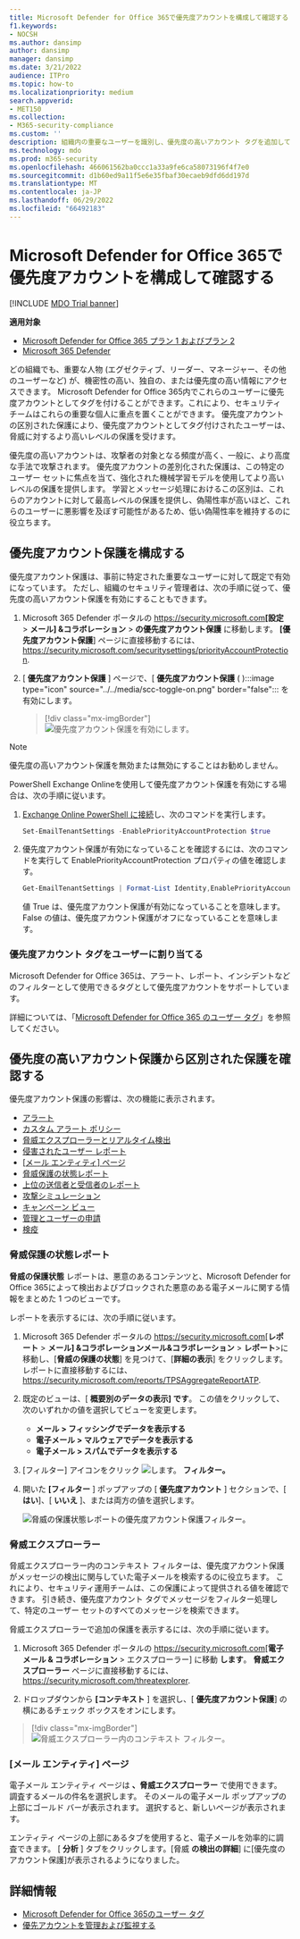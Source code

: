 ```yaml
---
title: Microsoft Defender for Office 365で優先度アカウントを構成して確認する
f1.keywords:
- NOCSH
ms.author: dansimp
author: dansimp
manager: dansimp
ms.date: 3/21/2022
audience: ITPro
ms.topic: how-to
ms.localizationpriority: medium
search.appverid:
- MET150
ms.collection:
- M365-security-compliance
ms.custom: ''
description: 組織内の重要なユーザーを識別し、優先度の高いアカウント タグを追加して、追加の保護を提供する方法について説明します。
ms.technology: mdo
ms.prod: m365-security
ms.openlocfilehash: 466061562ba0ccc1a33a9fe6ca58073196f4f7e0
ms.sourcegitcommit: d1b60ed9a11f5e6e35fbaf30ecaeb9dfd6dd197d
ms.translationtype: MT
ms.contentlocale: ja-JP
ms.lasthandoff: 06/29/2022
ms.locfileid: "66492183"
---
```

# <a name="configure-and-review-priority-accounts-in-microsoft-defender-for-office-365"></a>Microsoft Defender for Office 365で優先度アカウントを構成して確認する

[!INCLUDE [MDO Trial banner](../includes/mdo-trial-banner.md)]

**適用対象**
- [Microsoft Defender for Office 365 プラン 1 およびプラン 2](defender-for-office-365.md)
- [Microsoft 365 Defender](../defender/microsoft-365-defender.md)

どの組織でも、重要な人物 (エグゼクティブ、リーダー、マネージャー、その他のユーザーなど) が、機密性の高い、独自の、または優先度の高い情報にアクセスできます。 Microsoft Defender for Office 365内でこれらのユーザーに優先度アカウントとしてタグを付けることができます。これにより、セキュリティ チームはこれらの重要な個人に重点を置くことができます。 優先度アカウントの区別された保護により、優先度アカウントとしてタグ付けされたユーザーは、脅威に対するより高いレベルの保護を受けます。

優先度の高いアカウントは、攻撃者の対象となる頻度が高く、一般に、より高度な手法で攻撃されます。 優先度アカウントの差別化された保護は、この特定のユーザー セットに焦点を当て、強化された機械学習モデルを使用してより高いレベルの保護を提供します。 学習とメッセージ処理におけるこの区別は、これらのアカウントに対して最高レベルの保護を提供し、偽陽性率が高いほど、これらのユーザーに悪影響を及ぼす可能性があるため、低い偽陽性率を維持するのに役立ちます。

## <a name="configure-priority-account-protection"></a>優先度アカウント保護を構成する

優先度アカウント保護は、事前に特定された重要なユーザーに対して既定で有効になっています。 ただし、組織のセキュリティ管理者は、次の手順に従って、優先度の高いアカウント保護を有効にすることもできます。

1. Microsoft 365 Defender ポータルの <https://security.microsoft.com>**[設定** \> **メール] &コラボレーション** \> **の優先度アカウント保護** に移動します。 **[優先度アカウント保護**] ページに直接移動するには、 <https://security.microsoft.com/securitysettings/priorityAccountProtection>.

2. [ **優先度アカウント保護** ] ページで、[ **優先度アカウント保護** ( ):::image type="icon" source="../../media/scc-toggle-on.png" border="false"::: を有効にします。

    > [!div class="mx-imgBorder"]
    > ![優先度アカウント保護を有効にします。](../../media/mdo-priority-account-protection.png)

> [!NOTE]
> 優先度の高いアカウント保護を無効または無効にすることはお勧めしません。

PowerShell Exchange Onlineを使用して優先度アカウント保護を有効にする場合は、次の手順に従います。

1. [Exchange Online PowerShell に接続](/powershell/exchange/connect-to-exchange-online-powershell)し、次のコマンドを実行します。

   ```powershell
   Set-EmailTenantSettings -EnablePriorityAccountProtection $true
   ```

2. 優先度アカウント保護が有効になっていることを確認するには、次のコマンドを実行して EnablePriorityAccountProtection プロパティの値を確認します。

   ```powershell
   Get-EmailTenantSettings | Format-List Identity,EnablePriorityAccountProtection
   ```

   値 True は、優先度アカウント保護が有効になっていることを意味します。 False の値は、優先度アカウント保護がオフになっていることを意味します。

### <a name="assign-the-priority-account-tag-to-users"></a>優先度アカウント タグをユーザーに割り当てる

Microsoft Defender for Office 365は、アラート、レポート、インシデントなどのフィルターとして使用できるタグとして優先度アカウントをサポートしています。

詳細については、「[Microsoft Defender for Office 365 のユーザー タグ](user-tags.md)」を参照してください。

## <a name="review-differentiated-protection-from-priority-account-protection"></a>優先度の高いアカウント保護から区別された保護を確認する

優先度アカウント保護の影響は、次の機能に表示されます。

- [アラート](alerts.md)
- [カスタム アラート ポリシー](../../compliance/alert-policies.md#viewing-alerts)
- [脅威エクスプローラーとリアルタイム検出](threat-explorer.md)
- [侵害されたユーザー レポート](view-email-security-reports.md#compromised-users-report)
- [[メール エンティティ] ページ](mdo-email-entity-page.md#other-innovations)
- [脅威保護の状態レポート](view-email-security-reports.md#threat-protection-status-report)
- [上位の送信者と受信者のレポート](view-email-security-reports.md#top-senders-and-recipients-report)
- [攻撃シミュレーション](attack-simulation-training.md#target-users)
- [キャンペーン ビュー](campaigns.md)
- [管理とユーザーの申請](admin-submission.md)
- [検疫](quarantine.md)

### <a name="threat-protection-status-report"></a>脅威保護の状態レポート

**脅威の保護状態** レポートは、悪意のあるコンテンツと、Microsoft Defender for Office 365によって検出およびブロックされた悪意のある電子メールに関する情報をまとめた 1 つのビューです。

レポートを表示するには、次の手順に従います。

1. Microsoft 365 Defender ポータルの <https://security.microsoft.com>[**レポート** \> **メール] &コラボレーションメール&コラボレーション** \> **レポート**\>に移動し、[**脅威の保護の状態**] を見つけて、[**詳細の表示**] をクリックします。 レポートに直接移動するには、 <https://security.microsoft.com/reports/TPSAggregateReportATP>.

2. 既定のビューは、[ **概要別のデータの表示] です**。 この値をクリックして、次のいずれかの値を選択してビューを変更します。
   - **メール \> フィッシングでデータを表示する**
   - **電子メール \> マルウェアでデータを表示する**
   - **電子メール \> スパムでデータを表示する**

3. [フィルター] アイコンをクリック ![します。](../../media/m365-cc-sc-filter-icon.png) **フィルター。**

4. 開いた **[フィルター** ] ポップアップの [ **優先度アカウント** ] セクションで、[ **はい**]、[ **いいえ** ]、または両方の値を選択します。

   ![脅威の保護状態レポートの優先度アカウント保護フィルター。](../../media/priority-account-protection-tps-report.png)

### <a name="threat-explorer"></a>脅威エクスプローラー

脅威エクスプローラー内のコンテキスト フィルターは、優先度アカウント保護がメッセージの検出に関与していた電子メールを検索するのに役立ちます。 これにより、セキュリティ運用チームは、この保護によって提供される値を確認できます。 引き続き、優先度アカウント タグでメッセージをフィルター処理して、特定のユーザー セットのすべてのメッセージを検索できます。

脅威エクスプローラーで追加の保護を表示するには、次の手順に従います。

1. Microsoft 365 Defender ポータルの <https://security.microsoft.com>[**電子メール & コラボレーション** \> エクスプローラー] に移動 **します**。 **脅威エクスプローラー** ページに直接移動するには、<https://security.microsoft.com/threatexplorer>.

2. ドロップダウンから **[コンテキスト** ] を選択し、[ **優先度アカウント保護**] の横にあるチェック ボックスをオンにします。

> [!div class="mx-imgBorder"]
> ![脅威エクスプローラー内のコンテキスト フィルター。](../../media/threat-explorer-context-filter.png)

### <a name="email-entity-page"></a>[メール エンティティ] ページ

電子メール エンティティ ページは **、脅威エクスプローラー** で使用できます。 調査するメールの件名を選択します。 そのメールの電子メール ポップアップの上部にゴールド バーが表示されます。 選択すると、新しいページが表示されます。

エンティティ ページの上部にあるタブを使用すると、電子メールを効率的に調査できます。 [ **分析** ] タブをクリックします。[脅威 **の検出の詳細**] に[優先度のアカウント保護]が表示されるようになりました。

## <a name="more-information"></a>詳細情報

- [Microsoft Defender for Office 365のユーザー タグ](user-tags.md)
- [優先アカウントを管理および監視する](../../admin/setup/priority-accounts.md)
